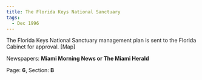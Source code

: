 ```yaml
---  
title: The Florida Keys National Sanctuary  
tags:  
  - Dec 1996  
---  
```

  
The Florida Keys National Sanctuary management plan is sent to the Florida Cabinet for approval. [Map]  
  
Newspapers: **Miami Morning News or The Miami Herald**  
  
Page: **6**, Section: **B** 

